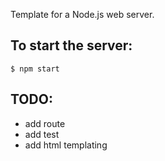 Template for a Node.js web server.

## To start the server:

```
$ npm start
```

## TODO: 
- add route
- add test
- add html templating
